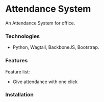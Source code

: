 # Attendance System

An Attendance System for office.

### Technologies
* Python, Wagtail, BackboneJS, Bootstrap.

### Features

Feature list:
* Give attendance with one click

### Installation



